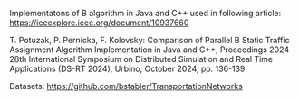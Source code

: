 Implementatons of B algorithm in Java and C++ used in following article: https://ieeexplore.ieee.org/document/10937660

T. Potuzak, P. Pernicka, F. Kolovsky: Comparison of Parallel B Static Traffic Assignment Algorithm Implementation in Java and C++, Proceedings 2024 28th International Symposium on Distributed Simulation and Real Time Applications (DS-RT 2024), Urbino, October 2024, pp. 136-139

Datasets: https://github.com/bstabler/TransportationNetworks
